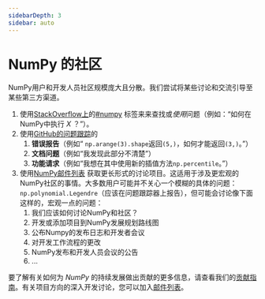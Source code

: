 ```yaml
---
sidebarDepth: 3
sidebar: auto
---
```


# NumPy 的社区

NumPy用户和开发人员社区规模庞大且分散。我们尝试将某些讨论和交流引导至某些第三方渠道。

1. 使用[StackOverflow上](https://stackoverflow.com/questions/tagged/numpy)的[#numpy](https://stackoverflow.com/questions/tagged/numpy) 标签来来查找或*使用*问题（例如：“如何在NumPy中执行 *X* ？”）。
1. 使用[GitHub的问题跟踪](https://github.com/numpy/numpy/issues)的
    1. **错误报告**（例如“ ``np.arange(3).shape``返回``(5,)``，如何才能返回``(3,)``。”）
    1. **文档问题**（例如“我发现此部分不清楚”）
    1. **功能请求**（例如“我想在其中使用新的插值方法``np.percentile``。”）
1. 使用[NumPy邮件列表](https://mail.python.org/mailman/listinfo/numpy-discussion) 
获取更长形式的讨论项目。这适用于涉及更宏观的NumPy社区的事情。大多数用户可能并不关心一个模糊的具体的问题： ``np.polynomial.Legendre``（应该在问题跟踪器上报告），但可能会讨论像下面这样的，宏观一点的问题：
    1. 我们应该如何讨论NumPy和社区？
    1. 开发或添加项目到NumPy发展规划路线图
    1. 公布Numpy的发布日志和开发者会议
    1. 对开发工作流程的更改
    1. NumPy发布和开发人员会议的公告
    1. ...

要了解有关如何为 *NumPy* 的持续发展做出贡献的更多信息，请查看我们的[贡献指南](/dev/#contributing-to-numpy)。有关项目方向的深入开发讨论，您可以加入[邮件列表](https://mail.python.org/mailman/listinfo/numpy-discussion)。